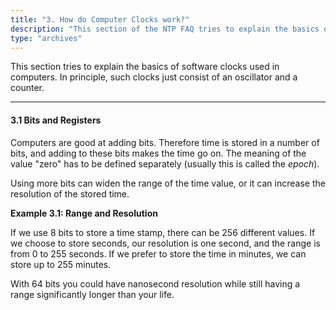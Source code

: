 ```yaml
---
title: "3. How do Computer Clocks work?"
description: "This section of the NTP FAQ tries to explain the basics of software clocks used in computers. In principle, such clocks just consist of an oscillator and a counter."
type: "archives"
--- 
```


This section tries to explain the basics of software clocks used in computers. In principle, such clocks just consist of an oscillator and a counter. 

* * *

#### 3.1 Bits and Registers

Computers are good at adding bits. Therefore time is stored in a number of bits, and adding to these bits makes the time go on. The meaning of the value "zero" has to be defined separately (usually this is called the _epoch_).

Using more bits can widen the range of the time value, or it can increase the resolution of the stored time.

**Example 3.1: Range and Resolution**

If we use 8 bits to store a time stamp, there can be 256 different values. If we choose to store seconds, our resolution is one second, and the range is from 0 to 255 seconds. If we prefer to store the time in minutes, we can store up to 255 minutes.

With 64 bits you could have nanosecond resolution while still having a range significantly longer than your life.